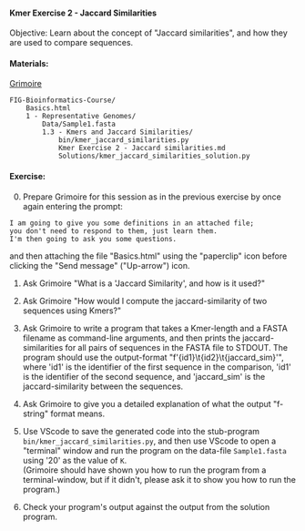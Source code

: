#### Kmer Exercise 2 - Jaccard Similarities

Objective: Learn about the concept of "Jaccard similarities", and how they are used to compare sequences.

#### Materials: 

[Grimoire](https://chat.openai.com/g/g-n7Rs0IK86-grimoire)
``` 
FIG-Bioinformatics-Course/
    Basics.html
    1 - Representative Genomes/
        Data/Sample1.fasta
        1.3 - Kmers and Jaccard Similarities/
            bin/kmer_jaccard_similarities.py
            Kmer Exercise 2 - Jaccard similarities.md
            Solutions/kmer_jaccard_similarities_solution.py
```

#### Exercise:

0. Prepare Grimoire for this session as in the previous exercise by once again entering the prompt:
```
I am going to give you some definitions in an attached file;
you don't need to respond to them, just learn them.
I'm then going to ask you some questions.
```
and then attaching the file "Basics.html" using the "paperclip" icon before clicking the "Send message" ("Up-arrow") icon.

1. Ask Grimoire "What is a 'Jaccard Similarity', and how is it used?"

2. Ask Grimoire "How would I compute the jaccard-similarity of two sequences using Kmers?"

3. Ask Grimoire to write a program that takes a Kmer-length and a FASTA filename as command-line arguments, and then prints the jaccard-similarities for all pairs of sequences in the FASTA file to STDOUT.
The program should use the output-format "f'{id1}\t{id2}\t{jaccard_sim}'", where 'id1' is the identifier of the first sequence in the comparison, 'id1' is the identifier of the second sequence, and 'jaccard_sim' is the jaccard-similarity between the sequences.

4. Ask Grimoire to give you a detailed explanation of what the output "f-string" format means.

5. Use VScode to save the generated code into the stub-program `bin/kmer_jaccard_similarities.py`, and then use VScode to open a "terminal" window and run the program on the data-file `Sample1.fasta` using '20' as the value of `K`.<br> 
(Grimoire should have shown you how to run the program from a terminal-window, but if it didn't, please ask it to show you how to run the program.)

6. Check your program's output against the output from the solution program.
